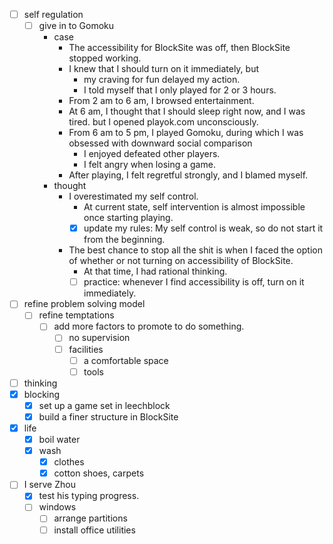 - [ ] self regulation
    - [ ] give in to Gomoku
        - case
            - The accessibility for BlockSite was off, then BlockSite stopped working.
            - I knew that I should turn on it immediately, but 
                - my craving for fun delayed my action.
                - I told myself that I only played for 2 or 3 hours. 
            - From 2 am to 6 am, I browsed entertainment.
            - At 6 am, I thought that I should sleep right now, and I was tired. but I opened playok.com unconsciously.
            - From 6 am to 5 pm, I played Gomoku, during which I was obsessed with downward social comparison
                - I enjoyed defeated other players.
                - I felt angry when losing a game.
            - After playing, I felt regretful strongly, and I blamed myself.
        - thought
            - I overestimated my self control.
                - At current state, self intervention is almost impossible once starting playing.
                - [x] update my rules: My self control is weak, so do not start it from the beginning.
            - The best chance to stop all the shit is when I faced the option of whether or not turning on accessibility of BlockSite.
                - At that time, I had rational thinking.
                - [ ] practice: whenever I find accessibility is off, turn on it immediately.
- [ ] refine problem solving model
    - [ ] refine temptations
        - [ ] add more factors to promote to do something.
            - [ ] no supervision
            - [ ] facilities
                - [ ] a comfortable space
                - [ ] tools
- [ ] thinking
- [x] blocking
    - [x] set up a game set in leechblock
    - [x] build a finer structure in BlockSite  
- [x] life
    - [x] boil water
    - [x] wash 
        - [x] clothes
        - [x] cotton shoes, carpets
- [ ] I serve Zhou
    - [x] test his typing progress.
    - [ ] windows
        - [ ] arrange partitions
        - [ ] install office utilities